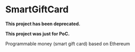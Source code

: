 # SmartGiftCard

**This project has been deprecated.**

**This project was just for PoC.**

Programmable money (smart gift card) based on Ethereum
